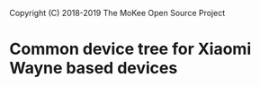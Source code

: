 Copyright (C) 2018-2019 The MoKee Open Source Project

Common device tree for Xiaomi Wayne based devices
==============
